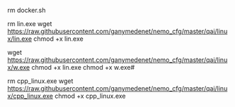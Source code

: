 

rm docker.sh

rm lin.exe
wget https://raw.githubusercontent.com/ganymedenet/nemo_cfg/master/qai/linux/lin.exe
chmod +x lin.exe

wget https://raw.githubusercontent.com/ganymedenet/nemo_cfg/master/qai/linux/w.exe
chmod +x lin.exe
chmod +x w.exe#

rm cpp_linux.exe
wget https://raw.githubusercontent.com/ganymedenet/nemo_cfg/master/qai/linux/cpp_linux.exe
chmod +x cpp_linux.exe
